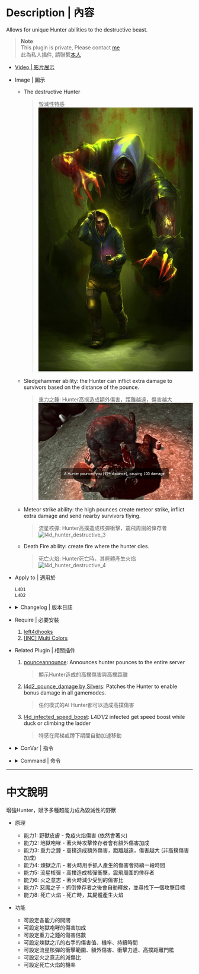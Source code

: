 # Description | 內容
Allows for unique Hunter abilities to the destructive beast.

> __Note__ <br/>
This plugin is private, Please contact [me](https://github.com/fbef0102/Game-Private_Plugin#私人插件列表-private-plugins-list)<br/>
此為私人插件, 請聯繫[本人](https://github.com/fbef0102/Game-Private_Plugin#私人插件列表-private-plugins-list)

* [Video | 影片展示](https://youtu.be/Sh11NlYvd0k)

* Image | 圖示
	* The destructive Hunter
		> 毀滅性特感
		<br/>![l4d_hunter_destructive_1](image/l4d_hunter_destructive_1.jpg)
	* Sledgehammer ability: the Hunter can inflict extra damage to survivors based on the distance of the pounce.
		> 重力之錘: Hunter高撲造成額外傷害，距離越遠，傷害越大
		<br/>![l4d_hunter_destructive_2](image/l4d_hunter_destructive_2.jpg)
	* Meteor strike ability: the high pounces create meteor strike, inflict extra damage and send nearby survivors flying.
		> 流星核彈: Hunter高撲造成核彈衝擊，震飛周圍的倖存者
		<br/>![l4d_hunter_destructive_3](image/l4d_hunter_destructive_3.gif)
	* Death Fire ability: create fire where the hunter dies.
		> 死亡火焰: Hunter死亡時，其屍體產生火焰
		<br/>![l4d_hunter_destructive_4](image/l4d_hunter_destructive_4.gif)

* Apply to | 適用於
	```
	L4D1
	L4D2
	```

* <details><summary>Changelog | 版本日誌</summary>

	```php
	//Mortiegama @ 2014-2014
	//HarryPotter @ 2023
	```
	* v1.0h (2023-3-24)
		* Request by Shadow
		* Remake code, convert code to latest syntax
		* Fix warnings when compiling on SourceMod 1.11.
		* Optimize code and improve performance
		* Delete ability "Bile Feet", "Bile Pimple", "Bile Throw", "Explosive Diarrhea".
		* Add two abilitites
			* Meteor Strike ability: the high pounces create meteor strike, inflict extra damage and send nearby survivors flying.
			* Death Fire ability: create fire where the hunter dies.
		* Rename some cvars
		* Correct melee damage when enable Shunpo ability
		* Replace Gamedata with left4dhooks
	* v1.1
		* [Original Plugin by Mortiegama](https://forums.alliedmods.net/showthread.php?t=239492)
</details>

* Require | 必要安裝
	1. [left4dhooks](https://forums.alliedmods.net/showthread.php?t=321696)
	2. [[INC] Multi Colors](https://github.com/fbef0102/L4D1_2-Plugins/releases/tag/Multi-Colors)

* Related Plugin | 相關插件
	1. [pounceannounce](https://github.com/fbef0102/L4D1_2-Plugins/tree/master/pounceannounce): Announces hunter pounces to the entire server
		> 顯示Hunter造成的高撲傷害與高撲距離
	2. [l4d2_pounce_damage by Silvers](https://forums.alliedmods.net/showthread.php?p=2675236): Patches the Hunter to enable bonus damage in all gamemodes.
		> 任何模式的AI Hunter都可以造成高撲傷害
	3. [l4d_infected_speed_boost](/Plugin_插件/Special_Infected_特感/l4d_infected_speed_boost): L4D1/2 infected get speed boost while duck or climbing the ladder
		> 特感在爬梯或蹲下期間自動加速移動

* <details><summary>ConVar | 指令</summary>

	* cfg/sourcemod/l4d_hunter_destructive.cfg
		```php
		// Chance that the fire will be created when the hunter dies. (100 = 100%).
		l4d_hunter_destructive_deathfire_chance "60"

		// If 1, Enables Death Fire ability, create fire where the hunter dies.
		l4d_hunter_destructive_deathfire_enable "1"

		// If 1, Enables the Evil Demon ability, after hunter pounce a survivor to incapacitated, he will release and search next target.
		l4d_hunter_destructive_evil_enable "1"

		// Chance that the Flame Claw will ignite a Survivor. (100 = 100%).
		l4d_hunter_destructive_flameclaw_chance "100"

		// How much damage is by the flames each second.
		l4d_hunter_destructive_flameclaw_damage "2"

		// For how many seconds will the Survivor remain ignited.
		l4d_hunter_destructive_flameclaw_duration "4"

		// If 1, Enables Flame Claw Ignite ability, allows the Hunter to ignite Survivors with claw while on fire.
		l4d_hunter_destructive_flameclaw_enable "1"

		// Amount of extra damage caused by Inferno Rage.
		l4d_hunter_destructive_infernorage_damage "2.0"

		// If 1, Enables Inferno Rage ability, adds extra damage to survivors when Hunter is on fire.
		l4d_hunter_destructive_infernorage_enable "1"

		// If 1, Enables Kevlar Skin ability, allows the Hunter to be immune to fire damage. (Still get fire)
		l4d_hunter_destructive_kevlar_skin_enable "1"

		// Damage caused by meteor strike.
		l4d_hunter_destructive_meteor_damage "8.0"

		// Hunter Pounce Distance needed to trigger meteor strike.
		l4d_hunter_destructive_meteor_distance "750.0"

		// If 1, Enables meteor strike ability, the high pounces create meteor strike, inflict extra damage and send nearby survivors flying.
		l4d_hunter_destructive_meteor_enable "1"

		// (L4D2) How much force is applied to the survivor due to meteor strike.
		l4d_hunter_destructive_meteor_power "300.0"

		// Hunter meteor strike range.
		l4d_hunter_destructive_meteor_range "200.0"

		// (L4D2) Vertical force multiplier due to meteor strike.
		l4d_hunter_destructive_meteor_vertical_mult "1.5"

		// Percent of damage the Hunter avoids while using Shunpo.
		l4d_hunter_destructive_shunpo_amount "0.8"

		// Amount of time until the next Shunpo can be activated.
		l4d_hunter_destructive_shunpo_cooldown "3.0"

		// How long the Hunter is able to keep the Shunpo ability active. (0=Always active Shunpo)
		l4d_hunter_destructive_shunpo_duration "4.0"

		// If 1, Enables Shunpo ability, a Hunter takes damage he will increase his evasiveness and reduce damage taken.
		l4d_hunter_destructive_shunpo_enable "1"

		// If 1, active the ability Shunpo only when hunter is on fire
		l4d_hunter_destructive_shunpo_when_onfire "1"

		// If 1, Enables Sledgehammer ability, the Hunter can inflict extra damage to survivors based on the distance of the pounce.
		l4d_hunter_destructive_sledgehammer_enable "1"

		// Maximum amount of damage the Sledgehammer will cause. (Should be Survivor health max).
		l4d_hunter_destructive_sledgehammer_max_damage "100.0"

		// Amount to multiply the damage dealt from Sledgehammer.
		l4d_hunter_destructive_sledgehammer_multiplier "1.0"
		```
</details>

* <details><summary>Command | 命令</summary>

	None
</details>

- - - -
# 中文說明
增強Hunter，賦予多種超能力成為毀滅性的野獸

* 原理
	* 能力1: 野獸皮膚 - 免疫火焰傷害 (依然會著火)
	* 能力2: 地獄咆哮 - 著火時攻擊倖存者會有額外傷害加成
	* 能力3: 重力之錘 - 高撲造成額外傷害，距離越遠，傷害越大 (非高撲傷害加成)
	* 能力4: 煉獄之爪 - 著火時用手抓人產生的傷害會持續一段時間
	* 能力5: 流星核彈 - 高撲造成核彈衝擊，震飛周圍的倖存者
	* 能力6: 火之意志 - 著火時減少受到的傷害比
	* 能力7: 惡魔之子 - 抓倒倖存者之後會自動釋放，並尋找下一個攻擊目標
	* 能力8: 死亡火焰 - 死亡時，其屍體產生火焰

* 功能
	* 可設定各能力的開關
	* 可設定地獄咆哮的傷害加成
	* 可設定重力之錘的傷害倍數
	* 可設定煉獄之爪的右手的傷害值、機率、持續時間
	* 可設定流星核彈的衝擊範圍、額外傷害、衝擊力道、高撲距離門檻
	* 可設定火之意志的減傷比
	* 可設定死亡火焰的機率